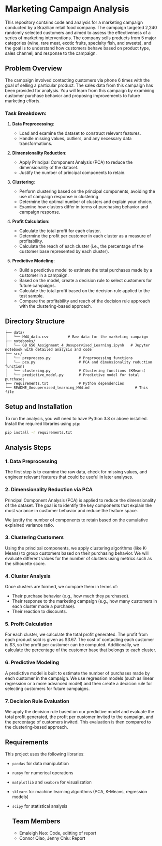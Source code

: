 
# Marketing Campaign Analysis

This repository contains code and analysis for a marketing campaign conducted by a Brazilian retail food company. The campaign targeted 2,240 randomly selected customers and aimed to assess the effectiveness of a series of marketing interventions. The company sells products from 5 major categories (wine, rare meat, exotic fruits, specialty fish, and sweets), and the goal is to understand how customers behave based on product type, sales channel, and response to the campaign. 

## Problem Overview

The campaign involved contacting customers via phone 6 times with the goal of selling a particular product. The sales data from this campaign has been provided for analysis. You will learn from this campaign by examining customer purchase behavior and proposing improvements to future marketing efforts.

### Task Breakdown:

1. **Data Preprocessing**:
   - Load and examine the dataset to construct relevant features.
   - Handle missing values, outliers, and any necessary data transformations.

2. **Dimensionality Reduction**:
   - Apply Principal Component Analysis (PCA) to reduce the dimensionality of the dataset.
   - Justify the number of principal components to retain.

3. **Clustering**:
   - Perform clustering based on the principal components, avoiding the use of campaign response in clustering.
   - Determine the optimal number of clusters and explain your choice.
   - Examine how clusters differ in terms of purchasing behavior and campaign response.
   
4. **Profit Calculation**:
   - Calculate the total profit for each cluster.
   - Determine the profit per customer in each cluster as a measure of profitability.
   - Calculate the reach of each cluster (i.e., the percentage of the customer base represented by each cluster).

5. **Predictive Modeling**:
   - Build a predictive model to estimate the total purchases made by a customer in a campaign.
   - Based on the model, create a decision rule to select customers for future campaigns.
   - Calculate the total profit based on the decision rule applied to the test sample.
   - Compare the profitability and reach of the decision rule approach with the clustering-based approach.

## Directory Structure

```plaintext
├── data/
│   └── HW4_data.csv         # Raw data for the marketing campaign
├── notebooks/
│   └── GB_656_Assignment_4_Unsupervised_Learning.ipynb   # Jupyter notebook with detailed analysis and code
├── src/
│   └── preprocess.py             # Preprocessing functions
│   └── pca.py                    # PCA and dimensionality reduction functions
│   └── clustering.py             # Clustering functions (KMeans)
│   └── predictive_model.py       # Predictive model for total purchases
├── requirements.txt              # Python dependencies
└── README_Unsupervised_learning_HW4.md                     # This file
```

## Setup and Installation

To run the analysis, you will need to have Python 3.8 or above installed. Install the required libraries using `pip`:

```bash
pip install -r requirements.txt
```

## Analysis Steps

### 1. Data Preprocessing
The first step is to examine the raw data, check for missing values, and engineer relevant features that could be useful in later analyses.

### 2. Dimensionality Reduction via PCA
Principal Component Analysis (PCA) is applied to reduce the dimensionality of the dataset. The goal is to identify the key components that explain the most variance in customer behavior and reduce the feature space.

We justify the number of components to retain based on the cumulative explained variance ratio.

### 3. Clustering Customers
Using the principal components, we apply clustering algorithms (like K-Means) to group customers based on their purchasing behavior. We will evaluate different values for the number of clusters using metrics such as the silhouette score.

### 4. Cluster Analysis
Once clusters are formed, we compare them in terms of:
   - Their purchase behavior (e.g., how much they purchased).
   - Their response to the marketing campaign (e.g., how many customers in each cluster made a purchase).
   - Their reaction to discounts.

### 5. Profit Calculation
For each cluster, we calculate the total profit generated. The profit from each product sold is given as $3.67. The cost of contacting each customer is $3, so the profit per customer can be computed. Additionally, we calculate the percentage of the customer base that belongs to each cluster.

### 6. Predictive Modeling
A predictive model is built to estimate the number of purchases made by each customer in the campaign. We use regression models (such as linear regression or a more advanced model) and then create a decision rule for selecting customers for future campaigns.

### 7. Decision Rule Evaluation
We apply the decision rule based on our predictive model and evaluate the total profit generated, the profit per customer invited to the campaign, and the percentage of customers invited. This evaluation is then compared to the clustering-based approach.

## Requirements

This project uses the following libraries:

- `pandas` for data manipulation
- `numpy` for numerical operations
- `matplotlib` and `seaborn` for visualization
- `sklearn` for machine learning algorithms (PCA, K-Means, regression models)
- `scipy` for statistical analysis

  ## Team Members

  - Emaleigh Neo: Code, editting of report
  - Connor Qiao, Jenny Chiu: Report


